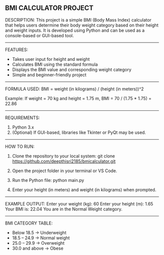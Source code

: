 BMI CALCULATOR PROJECT
-----------------------

DESCRIPTION:
This project is a simple BMI (Body Mass Index) calculator that helps users
determine their body weight category based on their height and weight inputs.
It is developed using Python and can be used as a console-based or GUI-based tool.

-----------------------

FEATURES:
- Takes user input for height and weight
- Calculates BMI using the standard formula
- Displays the BMI value and corresponding weight category
- Simple and beginner-friendly project

-----------------------

FORMULA USED:
BMI = weight (in kilograms) / (height (in meters))^2

Example:
If weight = 70 kg and height = 1.75 m,
BMI = 70 / (1.75 * 1.75) = 22.86

-----------------------

REQUIREMENTS:
1. Python 3.x
2. (Optional) If GUI-based, libraries like Tkinter or PyQt may be used.

-----------------------

HOW TO RUN:
1. Clone the repository to your local system:
   git clone https://github.com/deepthisri2185/bmicalculator.git

2. Open the project folder in your terminal or VS Code.

3. Run the Python file:
   python main.py

4. Enter your height (in meters) and weight (in kilograms) when prompted.

-----------------------

EXAMPLE OUTPUT:
Enter your weight (kg): 60
Enter your height (m): 1.65
Your BMI is: 22.04
You are in the Normal Weight category.

-----------------------

BMI CATEGORY TABLE:
- Below 18.5 → Underweight
- 18.5 – 24.9 → Normal weight
- 25.0 – 29.9 → Overweight
- 30.0 and above → Obese
